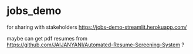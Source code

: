 # jobs_demo
for sharing with stakeholders
https://jobs-demo-streamlit.herokuapp.com/

maybe can get pdf resumes from https://github.com/JAIJANYANI/Automated-Resume-Screening-System ?
